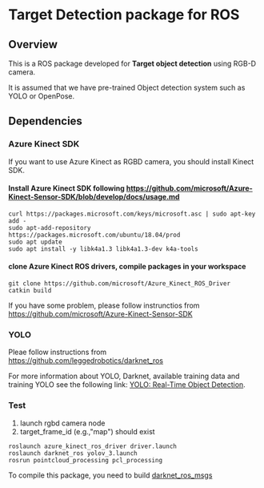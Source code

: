 # Target Detection package for ROS

## Overview

This is a ROS package developed for **Target object detection** using RGB-D camera.

It is assumed that we have pre-trained Object detection system such as YOLO or OpenPose.


## Dependencies

### Azure Kinect SDK
If you want to use Azure Kinect as RGBD camera, you should install Kinect SDK.

#### Install Azure Kinect SDK following https://github.com/microsoft/Azure-Kinect-Sensor-SDK/blob/develop/docs/usage.md
```
curl https://packages.microsoft.com/keys/microsoft.asc | sudo apt-key add -
sudo apt-add-repository https://packages.microsoft.com/ubuntu/18.04/prod
sudo apt update
sudo apt install -y libk4a1.3 libk4a1.3-dev k4a-tools
```

#### clone Azure Kinect ROS drivers, compile packages in your workspace
```
git clone https://github.com/microsoft/Azure_Kinect_ROS_Driver
catkin build
```

If you have some problem, please follow instrunctios from https://github.com/microsoft/Azure-Kinect-Sensor-SDK


### YOLO

Pleae follow instructions from https://github.com/leggedrobotics/darknet_ros

For more information about YOLO, Darknet, available training data and training YOLO see the following link: [YOLO: Real-Time Object Detection](http://pjreddie.com/darknet/yolo/).

### Test

1) launch rgbd camera node
2) target_frame_id (e.g.,"map") should exist 
```
roslaunch azure_kinect_ros_driver driver.launch
roslaunch darknet_ros yolov_3.launch
rosrun pointcloud_processing pcl_processing
```
To compile this package, you need to build [darknet_ros_msgs](https://github.com/leggedrobotics/darknet_ros/tree/master/darknet_ros_msgs)

